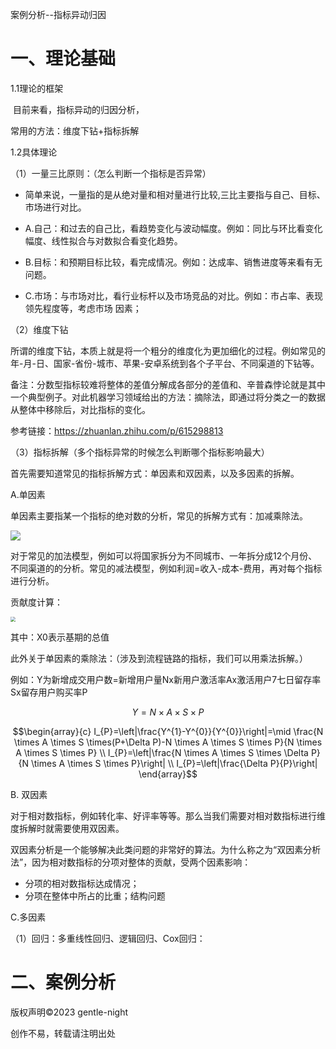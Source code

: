 案例分析--指标异动归因

# 一、理论基础

1.1理论的框架

​	目前来看，指标异动的归因分析，

常用的方法：维度下钻+指标拆解

1.2具体理论

（1）一量三比原则：（怎么判断一个指标是否异常）

- 简单来说，一量指的是从绝对量和相对量进行比较,三比主要指与自己、目标、市场进行对比。

-  A.自己：和过去的自己比，看趋势变化与波动幅度。例如：同比与环比看变化幅度、线性拟合与对数拟合看变化趋势。

- B.目标：和预期目标比较，看完成情况。例如：达成率、销售进度等来看有无问题。

-   C.市场：与市场对比，看行业标杆以及市场竞品的对比。例如：市占率、表现领先程度等，考虑市场 因素；

（2）维度下钻

​	所谓的维度下钻，本质上就是将一个粗分的维度化为更加细化的过程。例如常见的年-月-日、国家-省份-城市、苹果-安卓系统到各个子平台、不同渠道的下钻等。

备注：分数型指标较难将整体的差值分解成各部分的差值和、辛普森悖论就是其中一个典型例子。对此机器学习领域给出的方法：摘除法，即通过将分类之一的数据从整体中移除后，对比指标的变化。

参考链接：https://zhuanlan.zhihu.com/p/615298813

（3）指标拆解（多个指标异常的时候怎么判断哪个指标影响最大）

 首先需要知道常见的指标拆解方式：单因素和双因素，以及多因素的拆解。

A.单因素

单因素主要指某一个指标的绝对数的分析，常见的拆解方式有：加减乘除法。

![](https://pic-stored.oss-cn-beijing.aliyuncs.com/image/%E5%8D%95%E5%9B%A0%E7%B4%A0.PNG)

 对于常见的加法模型，例如可以将国家拆分为不同城市、一年拆分成12个月份、不同渠道的的分析。常见的减法模型，例如利润=收入-成本-费用，再对每个指标进行分析。

贡献度计算：

<img src="https://pic-stored.oss-cn-beijing.aliyuncs.com/image/%E5%8D%95%E5%9B%A0%E7%B4%A0-%E8%B4%A1%E7%8C%AE%E5%BA%A6%E8%AE%A1%E7%AE%97.PNG" style="zoom: 50%;" />

其中：X0表示基期的总值



此外关于单因素的乘除法：（涉及到流程链路的指标，我们可以用乘法拆解。）

例如：Y为新增成交用户数=新增用户量Nx新用户激活率Ax激活用户7七日留存率Sx留存用户购买率P

$$ Y=N \times A \times S \times P$$



$$\begin{array}{c}
I_{P}=\left|\frac{Y^{1}-Y^{0}}{Y^{0}}\right|=\mid \frac{N \times A \times S \times(P+\Delta P)-N \times A \times S \times P}{N \times A \times S \times P} \\
I_{P}=\left|\frac{N \times A \times S \times \Delta P}{N \times A \times S \times P}\right| \\
I_{P}=\left|\frac{\Delta P}{P}\right|
\end{array}$$

B.  双因素

对于相对数指标，例如转化率、好评率等等。那么当我们需要对相对数指标进行维度拆解时就需要使用双因素。

  双因素分析是一个能够解决此类问题的非常好的算法。为什么称之为“双因素分析法”，因为相对数指标的分项对整体的贡献，受两个因素影响：

- 分项的相对数指标达成情况；
- 分项在整体中所占的比重；结构问题





C.多因素 

（1）回归：多重线性回归、逻辑回归、Cox回归：

# 二、案例分析





版权声明©2023 gentle-night

创作不易，转载请注明出处 